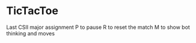 # TicTacToe
 Last CSII major assignment
P to pause
R to reset the match
M to show bot thinking and moves